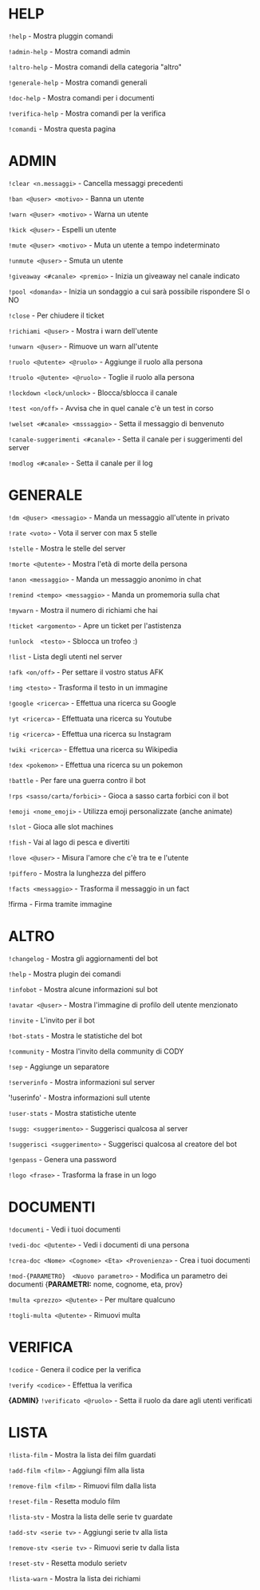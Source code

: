 # HELP

`!help` - Mostra pluggin comandi

`!admin-help` - Mostra comandi admin

`!altro-help` - Mostra comandi della categoria "altro"
 
`!generale-help` - Mostra comandi generali

`!doc-help` - Mostra comandi per i documenti

`!verifica-help` - Mostra comandi per la verifica

`!comandi` - Mostra questa pagina

# ADMIN

`!clear <n.messaggi>` - Cancella messaggi precedenti

`!ban <@user> <motivo>` - Banna un utente

`!warn <@user> <motivo>` - Warna un utente

`!kick <@user>` - Espelli un utente

`!mute <@user> <motivo>` - Muta un utente a tempo indeterminato

`!unmute <@user>` - Smuta un utente

`!giveaway <#canale> <premio>` -  Inizia un giveaway nel canale indicato

`!pool <domanda>` - Inizia un sondaggio a cui sarà possibile rispondere  SI  o NO

`!close` - Per chiudere il ticket

`!richiami <@user>` - Mostra i warn dell'utente 

`!unwarn <@user>` - Rimuove un warn all'utente 

`!ruolo <@utente> <@ruolo>` - Aggiunge il ruolo alla persona

`!truolo <@utente> <@ruolo>` - Toglie il ruolo alla persona

`!lockdown <lock/unlock>` - Blocca/sblocca il canale

`!test <on/off>` - Avvisa che in quel canale c'è un test in corso 

`!welset <#canale> <msssaggio>` - Setta il messaggio di benvenuto 

`!canale-suggerimenti <#canale>` - Setta il canale per i suggerimenti del server

`!modlog <#canale>` - Setta il canale per il log 


# GENERALE

`!dm <@user> <messagio>` - Manda un messaggio all'utente in privato

`!rate <voto>` - Vota il server con max 5 stelle

`!stelle` - Mostra le stelle del server

`!morte <@utente>` - Mostra l'età di morte della persona 

`!anon <messaggio>` - Manda un messaggio anonimo in chat

`!remind <tempo> <messaggio>` - Manda un promemoria sulla chat 

`!mywarn` - Mostra il numero di richiami che hai

`!ticket <argomento>` - Apre un ticket per l'astistenza

`!unlock  <testo>` - Sblocca un trofeo :) 

`!list` - Lista degli utenti nel server

`!afk <on/off>` -  Per settare il vostro status AFK  

`!img <testo>` - Trasforma il testo in un immagine 

`!google <ricerca>` - Effettua una ricerca su Google 

`!yt <ricerca>` - Effettuata una ricerca su Youtube 

`!ig <ricerca>` - Effettua una ricerca su Instagram 

`!wiki <ricerca>` - Effettua una ricerca su Wikipedia 

`!dex <pokemon>` - Effettua una ricerca su un pokemon 

`!battle` - Per fare una guerra contro il bot

`!rps <sasso/carta/forbici>` - Gioca a sasso carta forbici  con il bot

`!emoji <nome_emoji>` - Utilizza emoji personalizzate (anche animate) 

`!slot` - Gioca alle slot machines

`!fish` - Vai al lago di pesca e divertiti

`!love <@user>` - Misura l'amore che c'è tra te e l'utente 

`!piffero` - Mostra la lunghezza del piffero

`!facts <messaggio>` - Trasforma il messaggio in un fact

!firma <fiema> - Firma tramite immagine


# ALTRO

`!changelog` - Mostra gli aggiornamenti del bot

`!help` - Mostra plugin dei comandi

`!infobot` - Mostra alcune informazioni sul bot

`!avatar <@user>` - Mostra l'immagine  di profilo dell utente menzionato

`!invite` - L'invito per il bot

`!bot-stats` - Mostra le statistiche del bot

`!community` - Mostra l'invito della community di CODY

`!sep` - Aggiunge un separatore

`!serverinfo` - Mostra informazioni sul server

'!userinfo' - Mostra informazioni sull utente 

`!user-stats` - Mostra statistiche utente

`!sugg: <suggerimento>` - Suggerisci qualcosa al server 

`!suggerisci <suggerimento>` - Suggerisci qualcosa al creatore del bot

`!genpass` - Genera una password

`!logo <frase>` - Trasforma la frase in un logo


# DOCUMENTI

`!documenti` - Vedi i tuoi documenti

`!vedi-doc <@utente>` - Vedi i documenti di una persona

`!crea-doc <Nome> <Cognome> <Eta> <Provenienza>` - Crea i tuoi documenti 

`!mod-{PARAMETRO}  <Nuovo parametro>` - Modifica un parametro dei documenti 
{**__PARAMETRI:__** nome, cognome, eta, prov} 

`!multa <prezzo> <@utente>` - Per multare qualcuno

`!togli-multa <@utente>` - Rimuovi multa 


# VERIFICA

`!codice` - Genera il codice per la verifica

`!verify <codice>` - Effettua la verifica

**{ADMIN}** `!verificato <@ruolo>` - Setta il ruolo da dare agli utenti verificati


# LISTA

`!lista-film` - Mostra la lista dei film guardati

`!add-film <film>` - Aggiungi film alla lista

`!remove-film <film>` - Rimuovi film dalla lista

`!reset-film`  -  Resetta modulo film

`!lista-stv` - Mostra la lista delle serie tv guardate

`!add-stv <serie tv>` - Aggiungi serie tv alla lista

`!remove-stv <serie tv>` - Rimuovi serie tv dalla lista

`!reset-stv`  -  Resetta modulo serietv

`!lista-warn` - Mostra la lista dei richiami
